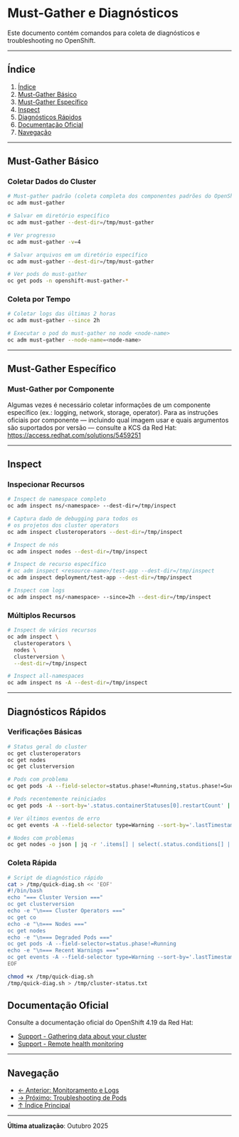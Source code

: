 # Must-Gather e Diagnósticos

Este documento contém comandos para coleta de diagnósticos e troubleshooting no OpenShift.

---

## Índice

1. [Índice](#índice)
2. [Must-Gather Básico](#must-gather-básico)
3. [Must-Gather Específico](#must-gather-específico)
4. [Inspect](#inspect)
5. [Diagnósticos Rápidos](#diagnósticos-rápidos)
6. [Documentação Oficial](#documentação-oficial)
7. [Navegação](#navegação)
---

## Must-Gather Básico

### Coletar Dados do Cluster
```bash ignore-test
# Must-gather padrão (coleta completa dos componentes padrões do OpenShift)
oc adm must-gather
```

```bash ignore-test
# Salvar em diretório específico
oc adm must-gather --dest-dir=/tmp/must-gather
```

```bash ignore-test
# Ver progresso
oc adm must-gather -v=4
```

```bash ignore-test
# Salvar arquivos em um diretório específico
oc adm must-gather --dest-dir=/tmp/must-gather
```

```bash ignore-test
# Ver pods do must-gather
oc get pods -n openshift-must-gather-*
```

### Coleta por Tempo
```bash ignore-test
# Coletar logs das últimas 2 horas
oc adm must-gather --since 2h
```

```bash ignore-test
# Executar o pod do must-gather no node <node-name>
oc adm must-gather --node-name=<node-name>
```

---

## Must-Gather Específico

### Must-Gather por Componente

Algumas vezes é necessário coletar informações de um componente específico (ex.: logging, network, storage, operator). Para as instruções oficiais por componente — incluindo qual imagem usar e quais argumentos são suportados por versão — consulte a KCS da Red Hat:
https://access.redhat.com/solutions/5459251

---

## Inspect

### Inspecionar Recursos
```bash ignore-test
# Inspect de namespace completo
oc adm inspect ns/<namespace> --dest-dir=/tmp/inspect
```

```bash ignore-test
# Captura dado de debugging para todos os
# os projetos dos cluster operators
oc adm inspect clusteroperators --dest-dir=/tmp/inspect
```

```bash ignore-test
# Inspect de nós
oc adm inspect nodes --dest-dir=/tmp/inspect
```

```bash ignore-test
# Inspect de recurso específico
# oc adm inspect <resource-name>/test-app --dest-dir=/tmp/inspect
oc adm inspect deployment/test-app --dest-dir=/tmp/inspect
```

```bash ignore-test
# Inspect com logs
oc adm inspect ns/<namespace> --since=2h --dest-dir=/tmp/inspect
```

### Múltiplos Recursos
```bash ignore-test
# Inspect de vários recursos
oc adm inspect \
  clusteroperators \
  nodes \
  clusterversion \
  --dest-dir=/tmp/inspect
```

```bash ignore-test
# Inspect all-namespaces
oc adm inspect ns -A --dest-dir=/tmp/inspect
```

---

## Diagnósticos Rápidos

### Verificações Básicas
```bash
# Status geral do cluster
oc get clusteroperators
oc get nodes
oc get clusterversion
```

```bash
# Pods com problema
oc get pods -A --field-selector=status.phase!=Running,status.phase!=Succeeded
```

```bash ignore-test
# Pods recentemente reiniciados
oc get pods -A --sort-by='.status.containerStatuses[0].restartCount' | tail -20
```

```bash
# Ver últimos eventos de erro
oc get events -A --field-selector type=Warning --sort-by='.lastTimestamp' | tail -20
```

```bash ignore-test
# Nodes com problemas
oc get nodes -o json | jq -r '.items[] | select(.status.conditions[] | select(.type=="Ready" and .status!="True")) | .metadata.name'
```

### Coleta Rápida
```bash
# Script de diagnóstico rápido
cat > /tmp/quick-diag.sh << 'EOF'
#!/bin/bash
echo "=== Cluster Version ==="
oc get clusterversion
echo -e "\n=== Cluster Operators ==="
oc get co
echo -e "\n=== Nodes ==="
oc get nodes
echo -e "\n=== Degraded Pods ==="
oc get pods -A --field-selector=status.phase!=Running
echo -e "\n=== Recent Warnings ==="
oc get events -A --field-selector type=Warning --sort-by='.lastTimestamp' | tail -20
EOF
```

```bash
chmod +x /tmp/quick-diag.sh
/tmp/quick-diag.sh > /tmp/cluster-status.txt
```


## Documentação Oficial

Consulte a documentação oficial do OpenShift 4.19 da Red Hat:

- <a href="https://docs.redhat.com/en/documentation/openshift_container_platform/4.19/html/support" target="_blank">Support - Gathering data about your cluster</a>
- <a href="https://docs.redhat.com/en/documentation/openshift_container_platform/4.19/html/support/remote-health-monitoring" target="_blank">Support - Remote health monitoring</a>

---

## Navegação

- [← Anterior: Monitoramento e Logs](11-monitoramento-logs.md)
- [→ Próximo: Troubleshooting de Pods](13-troubleshooting-pods.md)
- [↑ Índice Principal](README.md)

---

**Última atualização**: Outubro 2025
